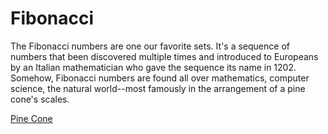 # Fibonacci
The Fibonacci numbers are one our favorite sets. It's a sequence of numbers that been discovered multiple times and introduced to Europeans by an Italian mathematician who gave the sequence its name in 1202. Somehow, Fibonacci numbers are found all over mathematics, computer science, the natural world--most famously in the arrangement of a pine cone's scales.

[Pine Cone](https://commons.wikimedia.org/wiki/File:Pinus_coulteri_MHNT_Cone.jpg)

